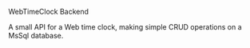 WebTimeClock Backend

A small API for a Web time clock, making simple CRUD operations on a MsSql database.